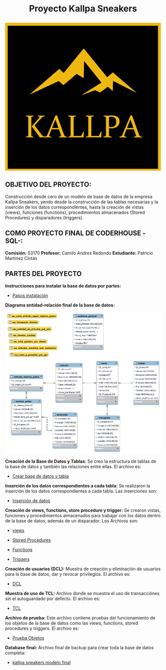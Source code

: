 # <p align="center">**Proyecto Kallpa Sneakers**</p>

<p align="center">
  <img src="/Recursos/Kallpa logo.png" alt="Kallpa">
</p>


## OBJETIVO DEL PROYECTO: 

Construcción desde cero de un modelo de base de datos de la empresa Kallpa Sneakers, yendo desde la construcción de las tablas necesarias y la inserción de los datos correspondientes, hasta la creación de vistas (views), funciones (functions), procedimientos almacenados (Stored Procedures) y disparadores (triggers).

## COMO PROYECTO FINAL DE CODERHOUSE -SQL-:

**Comisión:** 53170
**Profesor:** Camilo Andres Redondo
**Estudiante:** Patricio Martinez Cintas

## PARTES DEL PROYECTO


**Instrucciones para instalar la base de datos por partes:**

+ [Pasos instalación](/Instalación.txt)

**Diagrama entidad-relación final de la base de datos:**

<p align="center">
  <img src="/Recursos/Diagrama Entidad-relacion.png" alt="KPI" width="1000">
</p>

**Creación de la Base de Datos y Tablas:** Se creo la estructura de tablas de la base de datos y también las relaciones entre ellas. El archivo es:

+ [Crear base de datos y tabla](/Carpeta%20Objetos/1%20-%20creación%20esquema%20y%20tablas.sql)

**Inserción de los datos correspondientes a cada tabla:** Se realizaron la inserción de los datos correspondientes a cada tabla. Las inserciones son:

+ [Inserción de datos](/Carpeta%20Objetos/2%20-%20inserción%20datos.sql)


**Creación de views, functions, store procedure y trigger:** Se crearon vistas, funciones y procedimientos almacenados para trabajar con los datos dentro de la base de datos, además de un disparador. Los Archivos son: 

+ [views](/Carpeta%20Objetos/3%20-%20Vistas.sql)

+ [Stored Procedures](/Carpeta%20Objetos/5%20-%20Procedimientos%20almacenados.sql)

+ [Functions](/Carpeta%20Objetos/4%20-%20Funciones.sql)

+ [Triggers](/Carpeta%20Objetos/6%20-%20Disparadores.sql)

**Creación de usuarios (DCL):** Muestra de creación y eliminación de usuarios para la base de datos, dar y revocar privilegios. El archivo es:

+ [DCL](/Carpeta%20Objetos/7%20-%20DCL.sql)

**Muestra de uso de TCL:** Archivo donde se muestra el uso de transacciónes sin el autoguardado por defecto. El archivo es:

+ [TCL](/Carpeta%20Objetos/8%20-%20TCL.sql)


**Archivo de prueba:** Este archivo contiene pruebas del funcionamiento de los objetos de la base de datos como las views, functions, stored procedures y triggers. El archivo es:

+ [Prueba Objetos](/Carpeta%20Objetos/9%20-%20Pruebas%20de%20los%20objetos.sql)

**Database final:** Archivo final de backup para crear toda la base de datos completa:

+ [kallpa sneakers modelo final](/Carpeta%20Objetos/10%20-%20kallpa%20sneakers%20-%20backup.sql)
